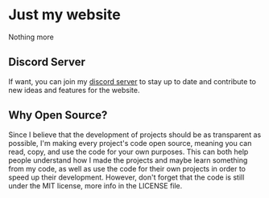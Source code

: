 # Just my website
Nothing more
## Discord Server
If want, you can join my [discord server](https://discord.gg/MQgTSM4qtm) to stay up to date and contribute to new ideas and features for the website.
## Why Open Source?
Since I believe that the development of projects should be as transparent as possible, I'm making every project's code open source, meaning you can read, copy, and use the code for your own purposes. This can both help people understand how I made the projects and maybe learn something from my code, as well as use the code for their own projects in order to speed up their development. However, don't forget that the code is still under the MIT license, more info in the LICENSE file.
